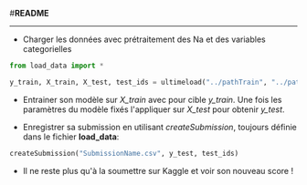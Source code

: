 #**README**


----------

 - Charger les données avec prétraitement des Na et des variables categorielles

```python
from load_data import *

y_train, X_train, X_test, test_ids = ultimeload("../pathTrain", "../pathTest")
```

- Entrainer son modèle sur *X_train* avec pour cible *y_train*. Une fois les paramètres du modèle fixés l'appliquer sur *X_test* pour obtenir *y_test*.

- Enregistrer sa submission en utilisant  *createSubmission*, toujours définie dans le fichier **load_data**:

``` python
createSubmission("SubmissionName.csv", y_test, test_ids)
```

 - Il ne reste plus qu'à la soumettre sur Kaggle et voir son nouveau score !
